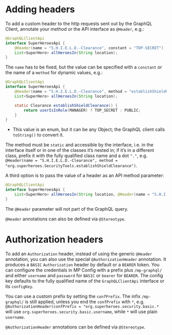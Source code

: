 Adding headers
=======

To add a custom header to the http requests sent out by the GraphQL
Client, annotate your method or the API interface as `@Header`, e.g.:

``` java
@GraphQLClientApi
interface SuperHeroesApi {
    @Header(name = "S.H.I.E.L.D.-Clearance", constant = "TOP-SECRET")
    List<SuperHero> allHeroesIn(String location);
}
```

The `name` has to be fixed, but the value can be specified with a
`constant` or the name of a `method` for dynamic values, e.g.:

``` java
@GraphQLClientApi
interface SuperHeroesApi {
    @Header(name = "S.H.I.E.L.D.-Clearance", method = "establishShieldClearance")
    List<SuperHero> allHeroesIn(String location);

    static Clearance establishShieldClearance() { 
        return userIsInRole(MANAGER) ? TOP_SECRET : PUBLIC;
    }
}
```

-   This value is an enum, but it can be any Object; the GraphQL client
    calls `toString()` to convert it.

The method must be `static` and accessible by the interface, i.e. in the
interface itself or in one of the classes it’s nested in; if it’s in a
different class, prefix it with the fully qualified class name and a dot
`"."`, e.g.
`@Header(name = "S.H.I.E.L.D.-Clearance", method = "org.superheroes.SecurityTools.establishShieldClearance")`.

A third option is to pass the value of a header as an API method
parameter:

``` java
@GraphQLClientApi
interface SuperHeroesApi {
    List<SuperHero> allHeroesIn(String location, @Header(name = "S.H.I.E.L.D.-Clearance") Clearance clearance);
}
```

The `@Header` parameter will not part of the GraphQL query.

`@Header` annotations can also be defined via `@Stereotype`.

Authorization headers
====================

To add an `Authorization` header, instead of using the generic `@Header`
annotation, you can also use the special `@AuthorizationHeader`
annotation. It produces a `BASIC` `Authorization` header by default or a
`BEARER` token. You can configure the credentials in MP Config with a
prefix plus `/mp-graphql/` and either `username` and `password` for
`BASIC` or `bearer` for `BEARER`. The config key defaults to the fully
qualified name of the `GraphQLClientApi` interface or its `configKey`.

You can use a custom prefix by setting the `confPrefix`. The infix
`/mp-graphql/` is still applied, unless you end the `confPrefix` with
`*`, e.g.
`@AuthorizationHeader(confPrefix = "org.superheroes.security.basic.*`
will use `org.superheroes.security.basic.username`, while `*` will use
plain `username`.

`@AuthorizationHeader` annotations can be defined via `@Stereotype`.